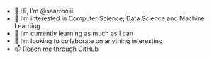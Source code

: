 - 👋 Hi, I’m @saarrooiii
- 👀 I’m interested in Computer Science, Data Science and Machine Learning
- 🌱 I’m currently learning as much as I can
- 💞️ I’m looking to collaborate on anything interesting
- 📫 Reach me through GitHub

<!---
saarrooiii/saarrooiii is a ✨ special ✨ repository because its `README.md` (this file) appears on your GitHub profile.
You can click the Preview link to take a look at your changes.
--->

